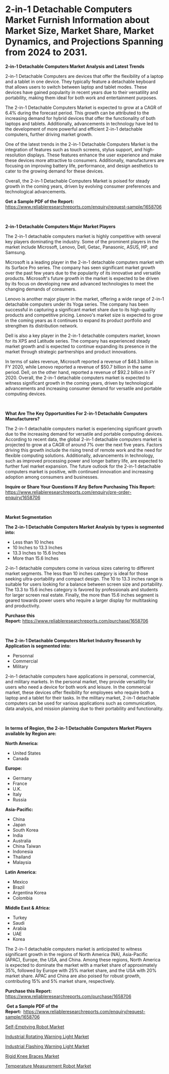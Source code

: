 <p><h1>2-in-1 Detachable Computers Market Furnish Information about Market Size, Market Share, Market Dynamics, and Projections Spanning from 2024 to 2031.</h1></p><p><strong>2-in-1 Detachable Computers Market Analysis and Latest Trends</strong></p>
<p><p>2-in-1 Detachable Computers are devices that offer the flexibility of a laptop and a tablet in one device. They typically feature a detachable keyboard that allows users to switch between laptop and tablet modes. These devices have gained popularity in recent years due to their versatility and portability, making them ideal for both work and entertainment purposes.</p><p>The 2-in-1 Detachable Computers Market is expected to grow at a CAGR of 6.4% during the forecast period. This growth can be attributed to the increasing demand for hybrid devices that offer the functionality of both laptops and tablets. Additionally, advancements in technology have led to the development of more powerful and efficient 2-in-1 detachable computers, further driving market growth.</p><p>One of the latest trends in the 2-in-1 Detachable Computers Market is the integration of features such as touch screens, stylus support, and high-resolution displays. These features enhance the user experience and make these devices more attractive to consumers. Additionally, manufacturers are focusing on improving battery life, performance, and design aesthetics to cater to the growing demand for these devices.</p><p>Overall, the 2-in-1 Detachable Computers Market is poised for steady growth in the coming years, driven by evolving consumer preferences and technological advancements.</p></p>
<p><strong>Get a Sample PDF of the Report:&nbsp;</strong> <a href="https://www.reliableresearchreports.com/enquiry/request-sample/1658706">https://www.reliableresearchreports.com/enquiry/request-sample/1658706</a></p>
<p>&nbsp;</p>
<p><strong>2-in-1 Detachable Computers Major Market Players</strong></p>
<p><p>The 2-in-1 detachable computers market is highly competitive with several key players dominating the industry. Some of the prominent players in the market include Microsoft, Lenovo, Dell, Getac, Panasonic, ASUS, HP, and Samsung.</p><p>Microsoft is a leading player in the 2-in-1 detachable computers market with its Surface Pro series. The company has seen significant market growth over the past few years due to the popularity of its innovative and versatile products. Microsoft's future growth in the market is expected to be driven by its focus on developing new and advanced technologies to meet the changing demands of consumers.</p><p>Lenovo is another major player in the market, offering a wide range of 2-in-1 detachable computers under its Yoga series. The company has been successful in capturing a significant market share due to its high-quality products and competitive pricing. Lenovo's market size is expected to grow in the coming years as it continues to expand its product portfolio and strengthen its distribution network.</p><p>Dell is also a key player in the 2-in-1 detachable computers market, known for its XPS and Latitude series. The company has experienced steady market growth and is expected to continue expanding its presence in the market through strategic partnerships and product innovations.</p><p>In terms of sales revenue, Microsoft reported a revenue of $46.3 billion in FY 2020, while Lenovo reported a revenue of $50.7 billion in the same period. Dell, on the other hand, reported a revenue of $92.2 billion in FY 2020. Overall, the 2-in-1 detachable computers market is expected to witness significant growth in the coming years, driven by technological advancements and increasing consumer demand for versatile and portable computing devices.</p></p>
<p>&nbsp;</p>
<p><strong>What Are The Key Opportunities For 2-in-1 Detachable Computers Manufacturers?</strong></p>
<p><p>The 2-in-1 detachable computers market is experiencing significant growth due to the increasing demand for versatile and portable computing devices. According to recent data, the global 2-in-1 detachable computers market is projected to grow at a CAGR of around 7% over the next five years. Factors driving this growth include the rising trend of remote work and the need for flexible computing solutions. Additionally, advancements in technology, such as improved processing power and longer battery life, are expected to further fuel market expansion. The future outlook for the 2-in-1 detachable computers market is positive, with continued innovation and increasing adoption among consumers and businesses.</p></p>
<p><strong>Inquire or Share Your Questions If Any Before Purchasing This Report:</strong> <a href="https://www.reliableresearchreports.com/enquiry/pre-order-enquiry/1658706">https://www.reliableresearchreports.com/enquiry/pre-order-enquiry/1658706</a></p>
<p>&nbsp;</p>
<p><strong>Market Segmentation</strong></p>
<p><strong>The 2-in-1 Detachable Computers Market Analysis by types is segmented into:</strong></p>
<p><ul><li>Less than 10 Inches</li><li>10 Inches to 13.3 Inches</li><li>13.3 Inches to 15.6 Inches</li><li>More than 15.6 Inches</li></ul></p>
<p><p>2-in-1 detachable computers come in various sizes catering to different market segments. The less than 10 inches category is ideal for those seeking ultra-portability and compact design. The 10 to 13.3 inches range is suitable for users looking for a balance between screen size and portability. The 13.3 to 15.6 inches category is favored by professionals and students for larger screen real estate. Finally, the more than 15.6 inches segment is geared towards power users who require a larger display for multitasking and productivity.</p></p>
<p><strong>Purchase this Report:&nbsp;</strong><a href="https://www.reliableresearchreports.com/purchase/1658706">https://www.reliableresearchreports.com/purchase/1658706</a></p>
<p>&nbsp;</p>
<p><strong>The 2-in-1 Detachable Computers Market Industry Research by Application is segmented into:</strong></p>
<p><ul><li>Personnal</li><li>Commercial</li><li>Military</li></ul></p>
<p><p>2-in-1 detachable computers have applications in personal, commercial, and military markets. In the personal market, they provide versatility for users who need a device for both work and leisure. In the commercial market, these devices offer flexibility for employees who require both a laptop and a tablet for their tasks. In the military market, 2-in-1 detachable computers can be used for various applications such as communication, data analysis, and mission planning due to their portability and functionality.</p></p>
<p>&nbsp;</p>
<p><strong>In terms of Region, the 2-in-1 Detachable Computers Market Players available by Region are:</strong></p>
<p>
    <p> <strong> North America: </strong>
        <ul>
            <li>United States</li>
            <li>Canada</li>
        </ul>
        </p> 
    <p> <strong> Europe: </strong>
        <ul>
            <li>Germany</li>
            <li>France</li>
            <li>U.K.</li>
            <li>Italy</li>
            <li>Russia</li>
        </ul>
        </p> 
    <p> <strong> Asia-Pacific: </strong>
        <ul>
            <li>China</li>
            <li>Japan</li>
            <li>South Korea</li>
            <li>India</li>
            <li>Australia</li>
            <li>China Taiwan</li>
            <li>Indonesia</li>
            <li>Thailand</li>
            <li>Malaysia</li>
        </ul>
        </p> 
    <p> <strong> Latin America: </strong>
        <ul>
            <li>Mexico</li>
            <li>Brazil</li>
            <li>Argentina Korea</li>
            <li>Colombia</li>
        </ul>
        </p> 
    <p> <strong> Middle East & Africa: </strong>
        <ul>
            <li>Turkey</li>
            <li>Saudi</li>
            <li>Arabia</li>
            <li>UAE</li>
            <li>Korea</li>
        </ul>
    </p>
    </p>
<p><p>The 2-in-1 detachable computers market is anticipated to witness significant growth in the regions of North America (NA), Asia-Pacific (APAC), Europe, the USA, and China. Among these regions, North America is expected to dominate the market with a market share of approximately 35%, followed by Europe with 25% market share, and the USA with 20% market share. APAC and China are also poised for robust growth, contributing 15% and 5% market share, respectively.</p></p>
<p><strong>Purchase this Report: </strong><a href="https://www.reliableresearchreports.com/purchase/1658706">https://www.reliableresearchreports.com/purchase/1658706</a></p>
<p>&nbsp;<strong>Get a Sample PDF of the Report:&nbsp;&nbsp;</strong><a href="https://www.reliableresearchreports.com/enquiry/request-sample/1658706">https://www.reliableresearchreports.com/enquiry/request-sample/1658706</a></p>
<p><strong></strong></p>
<p><p><a href="https://github.com/angelajermaine/Market-Research-Report-List-1/blob/main/self-emptying-robot-market.md">Self-Emptying Robot Market</a></p><p><a href="https://issuu.com/reportprime-2/docs/industrial-rotating-warning-light-market-size-2030">Industrial Rotating Warning Light Market</a></p><p><a href="https://issuu.com/reportprime-2/docs/industrial-flashing-warning-light-market-size-2030">Industrial Flashing Warning Light Market</a></p><p><a href="https://medium.com/@nevawelch2021/rigid-knee-braces-market-research-report-its-history-and-forecast-2024-to-2031-d26a390cdcbc">Rigid Knee Braces Market</a></p><p><a href="https://github.com/beatblasta/Market-Research-Report-List-1/blob/main/temperature-measurement-robot-market.md">Temperature Measurement Robot Market</a></p></p>